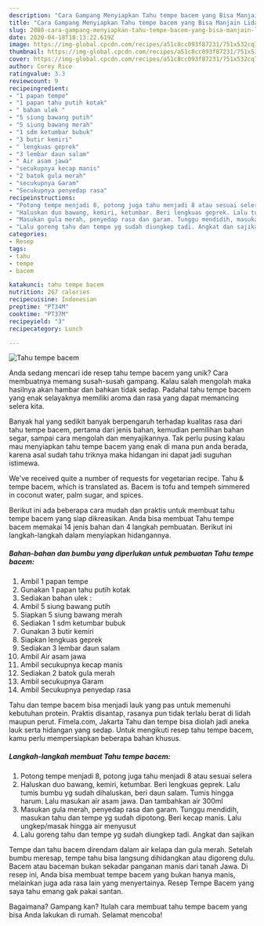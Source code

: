 ```yaml
---
description: "Cara Gampang Menyiapkan Tahu tempe bacem yang Bisa Manjain Lidah"
title: "Cara Gampang Menyiapkan Tahu tempe bacem yang Bisa Manjain Lidah"
slug: 2080-cara-gampang-menyiapkan-tahu-tempe-bacem-yang-bisa-manjain-lidah
date: 2020-04-18T18:13:22.619Z
image: https://img-global.cpcdn.com/recipes/a51c8cc093f87231/751x532cq70/tahu-tempe-bacem-foto-resep-utama.jpg
thumbnail: https://img-global.cpcdn.com/recipes/a51c8cc093f87231/751x532cq70/tahu-tempe-bacem-foto-resep-utama.jpg
cover: https://img-global.cpcdn.com/recipes/a51c8cc093f87231/751x532cq70/tahu-tempe-bacem-foto-resep-utama.jpg
author: Corey Rice
ratingvalue: 3.3
reviewcount: 9
recipeingredient:
- "1 papan tempe"
- "1 papan tahu putih kotak"
- " bahan ulek "
- "5 siung bawang putih"
- "5 siung bawang merah"
- "1 sdm ketumbar bubuk"
- "3 butir kemiri"
- " lengkuas geprek"
- "3 lembar daun salam"
- " Air asam jawa"
- "secukupnya kecap manis"
- "2 batok gula merah"
- "secukupnya Garam"
- "Secukupnya penyedap rasa"
recipeinstructions:
- "Potong tempe menjadi 8, potong juga tahu menjadi 8 atau sesuai selera"
- "Haluskan duo bawang, kemiri, ketumbar. Beri lengkuas geprek. Lalu tumis bumbu yg sudah dihaluskan, beri daun salam. Tumis hingga harum. Lalu masukan air asam jawa. Dan tambahkan air 300ml"
- "Masukan gula merah, penyedap rasa dan garam. Tunggu mendidih, masukan tahu dan tempe yg sudah dipotong. Beri kecap manis. Lalu ungkep/masak hingga air menyusut"
- "Lalu goreng tahu dan tempe yg sudah diungkep tadi. Angkat dan sajikan"
categories:
- Resep
tags:
- tahu
- tempe
- bacem

katakunci: tahu tempe bacem 
nutrition: 267 calories
recipecuisine: Indonesian
preptime: "PT34M"
cooktime: "PT37M"
recipeyield: "3"
recipecategory: Lunch

---
```



![Tahu tempe bacem](https://img-global.cpcdn.com/recipes/a51c8cc093f87231/751x532cq70/tahu-tempe-bacem-foto-resep-utama.jpg)

Anda sedang mencari ide resep tahu tempe bacem yang unik? Cara membuatnya memang susah-susah gampang. Kalau salah mengolah maka hasilnya akan hambar dan bahkan tidak sedap. Padahal tahu tempe bacem yang enak selayaknya memiliki aroma dan rasa yang dapat memancing selera kita.

Banyak hal yang sedikit banyak berpengaruh terhadap kualitas rasa dari tahu tempe bacem, pertama dari jenis bahan, kemudian pemilihan bahan segar, sampai cara mengolah dan menyajikannya. Tak perlu pusing kalau mau menyiapkan tahu tempe bacem yang enak di mana pun anda berada, karena asal sudah tahu triknya maka hidangan ini dapat jadi suguhan istimewa.

We&#39;ve received quite a number of requests for vegetarian recipe. Tahu &amp; tempe bacem, which is translated as. Bacem is tofu and tempeh simmered in coconut water, palm sugar, and spices.


Berikut ini ada beberapa cara mudah dan praktis untuk membuat tahu tempe bacem yang siap dikreasikan. Anda bisa membuat Tahu tempe bacem memakai 14 jenis bahan dan 4 langkah pembuatan. Berikut ini langkah-langkah dalam menyiapkan hidangannya.

<!--inarticleads1-->

##### Bahan-bahan dan bumbu yang diperlukan untuk pembuatan Tahu tempe bacem:

1. Ambil 1 papan tempe
1. Gunakan 1 papan tahu putih kotak
1. Sediakan  bahan ulek :
1. Ambil 5 siung bawang putih
1. Siapkan 5 siung bawang merah
1. Sediakan 1 sdm ketumbar bubuk
1. Gunakan 3 butir kemiri
1. Siapkan  lengkuas geprek
1. Sediakan 3 lembar daun salam
1. Ambil  Air asam jawa
1. Ambil secukupnya kecap manis
1. Sediakan 2 batok gula merah
1. Ambil secukupnya Garam
1. Ambil Secukupnya penyedap rasa


Tahu dan tempe bacem bisa menjadi lauk yang pas untuk memenuhi kebutuhan protein. Praktis disantap, rasanya pun tidak terlalu berat di lidah maupun perut. Fimela.com, Jakarta Tahu dan tempe bisa diolah jadi aneka lauk serta hidangan yang sedap. Untuk mengikuti resep tahu tempe bacem, kamu perlu mempersiapkan beberapa bahan khusus. 

<!--inarticleads2-->

##### Langkah-langkah membuat Tahu tempe bacem:

1. Potong tempe menjadi 8, potong juga tahu menjadi 8 atau sesuai selera
1. Haluskan duo bawang, kemiri, ketumbar. Beri lengkuas geprek. Lalu tumis bumbu yg sudah dihaluskan, beri daun salam. Tumis hingga harum. Lalu masukan air asam jawa. Dan tambahkan air 300ml
1. Masukan gula merah, penyedap rasa dan garam. Tunggu mendidih, masukan tahu dan tempe yg sudah dipotong. Beri kecap manis. Lalu ungkep/masak hingga air menyusut
1. Lalu goreng tahu dan tempe yg sudah diungkep tadi. Angkat dan sajikan


Tempe dan tahu bacem direndam dalam air kelapa dan gula merah. Setelah bumbu meresap, tempe tahu bisa langsung dihidangkan atau digoreng dulu. Bacem atau baceman bukan sekadar panganan manis dari tanah Jawa. Di resep ini, Anda bisa membuat tempe bacem yang bukan hanya manis, melainkan juga ada rasa lain yang menyertainya. Resep Tempe Bacem yang saya tahu emang gak pakai santan. 

Bagaimana? Gampang kan? Itulah cara membuat tahu tempe bacem yang bisa Anda lakukan di rumah. Selamat mencoba!
